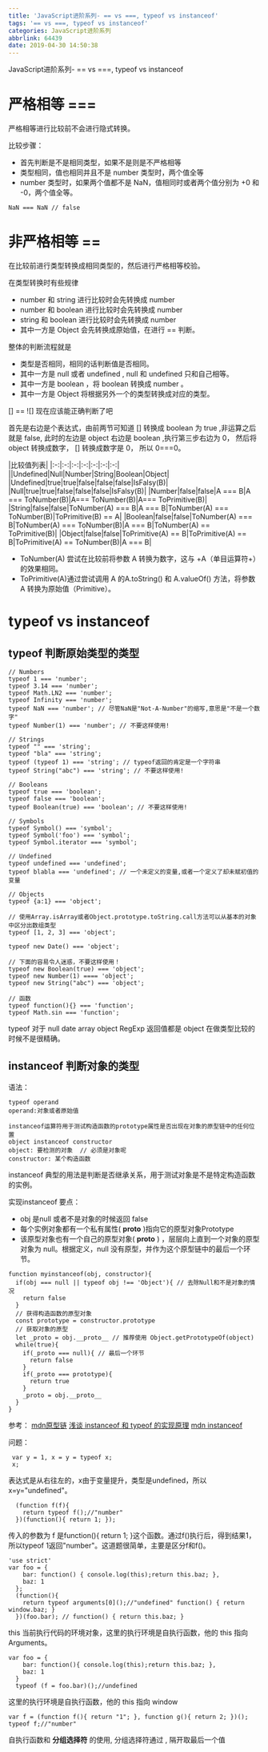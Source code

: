 ```yaml
---
title: 'JavaScript进阶系列- == vs ===, typeof vs instanceof'
tags: '== vs ===, typeof vs instanceof'
categories: JavaScript进阶系列
abbrlink: 64439
date: 2019-04-30 14:50:38
---
```


JavaScript进阶系列- == vs ===, typeof vs instanceof

<!-- more -->


# 严格相等 ===

严格相等进行比较前不会进行隐式转换。

比较步骤：

* 首先判断是不是相同类型，如果不是则是不严格相等
* 类型相同，值也相同并且不是 number 类型时，两个值全等
* number 类型时，如果两个值都不是 NaN，值相同时或者两个值分别为 +0 和 -0，两个值全等。

```
NaN === NaN // false
```

# 非严格相等 ==

在比较前进行类型转换成相同类型的，然后进行严格相等校验。

在类型转换时有些规律

* number 和  string 进行比较时会先转换成 number
* number 和  boolean 进行比较时会先转换成 number
* string 和  boolean 进行比较时会先转换成 number
* 其中一方是 Object 会先转换成原始值，在进行 == 判断。

整体的判断流程就是

* 类型是否相同，相同的话判断值是否相同。
* 其中一方是 null 或者 undefined , null 和 undefined 只和自己相等。
* 其中一方是 boolean ，将 boolean 转换成 number 。
* 其中一方是 Object 将根据另外一个的类型转换成对应的类型。

[] == ![] 现在应该能正确判断了吧

首先是右边是个表达式，由前两节可知道 [] 转换成 boolean 为 true ,非运算之后就是 false, 此时的左边是 object 右边是 boolean ,执行第三步右边为 0， 然后将 object 转换成数字， [] 转换成数字是 0， 所以 0===0。

|比较值列表|
|:-:|:-:|:-:|:-:|:-:|:-:|:-:|
|\|Undefined|Null|Number|String|Boolean|Object|
|Undefined|true|true|false|false|false|IsFalsy(B)|
|Null|true|true|false|false|false|IsFalsy(B)|
|Number|false|false|A === B|A === ToNumber(B)|A=== ToNumber(B)|A=== ToPrimitive(B)|
|String|false|false|ToNumber(A) === B|A === B|ToNumber(A) === ToNumber(B)|ToPrimitive(B) == A|
|Boolean|false|false|ToNumber(A) === B|ToNumber(A) === ToNumber(B)|A === B|ToNumber(A) == ToPrimitive(B)|
|Object|false|false|ToPrimitive(A) == B|ToPrimitive(A) == B|ToPrimitive(A) == ToNumber(B)|A === B|

* ToNumber(A) 尝试在比较前将参数 A 转换为数字，这与 +A（单目运算符+）的效果相同。
* ToPrimitive(A)通过尝试调用 A 的A.toString() 和 A.valueOf() 方法，将参数 A 转换为原始值（Primitive）。


# typeof vs instanceof

## typeof 判断原始类型的类型

```
// Numbers
typeof 1 === 'number';
typeof 3.14 === 'number';
typeof Math.LN2 === 'number';
typeof Infinity === 'number';
typeof NaN === 'number'; // 尽管NaN是"Not-A-Number"的缩写,意思是"不是一个数字"
typeof Number(1) === 'number'; // 不要这样使用!

// Strings
typeof "" === 'string';
typeof "bla" === 'string';
typeof (typeof 1) === 'string'; // typeof返回的肯定是一个字符串
typeof String("abc") === 'string'; // 不要这样使用!

// Booleans
typeof true === 'boolean';
typeof false === 'boolean';
typeof Boolean(true) === 'boolean'; // 不要这样使用!

// Symbols
typeof Symbol() === 'symbol';
typeof Symbol('foo') === 'symbol';
typeof Symbol.iterator === 'symbol';

// Undefined
typeof undefined === 'undefined';
typeof blabla === 'undefined'; // 一个未定义的变量,或者一个定义了却未赋初值的变量

// Objects
typeof {a:1} === 'object';

// 使用Array.isArray或者Object.prototype.toString.call方法可以从基本的对象中区分出数组类型
typeof [1, 2, 3] === 'object';

typeof new Date() === 'object';

// 下面的容易令人迷惑，不要这样使用！
typeof new Boolean(true) === 'object';
typeof new Number(1) ==== 'object';
typeof new String("abc") === 'object';

// 函数
typeof function(){} === 'function';
typeof Math.sin === 'function';

```

typeof 对于 null date array object RegExp 返回值都是 object 在做类型比较的时候不是很精确。

## instanceof 判断对象的类型

语法：
```
typeof operand
operand:对象或者原始值

instanceof运算符用于测试构造函数的prototype属性是否出现在对象的原型链中的任何位置
object instanceof constructor
object: 要检测的对象  // 必须是对象呢
constructor: 某个构造函数
```
instanceof 典型的用法是判断是否继承关系，用于测试对象是不是特定构造函数的实例。

实现instanceof 
要点：
* obj 是null 或者不是对象的时候返回 false
* 每个实例对象都有一个私有属性( __proto__ )指向它的原型对象Prototype
* 该原型对象也有一个自己的原型对象( __proto__ ) ，层层向上直到一个对象的原型对象为 null。根据定义，null 没有原型，并作为这个原型链中的最后一个环节。
```
function myinstanceof(obj, constructor){
  if(obj === null || typeof obj !== 'Object'){ // 去除Null和不是对象的情况
    return false
  }
  // 获得构造函数的原型对象
  const prototype = constructor.prototype
  // 获取对象的原型
  let _proto = obj.__proto__ // 推荐使用 Object.getPrototypeOf(object)
  while(true){
    if(_proto === null){ // 最后一个环节
      return false
    }
    if(_proto === prototype){
      return true
    }
    _proto = obj.__proto__
  }
}
```

参考：
[mdn原型链](https://developer.mozilla.org/zh-CN/docs/Web/JavaScript/Inheritance_and_the_prototype_chain)
[浅谈 instanceof 和 typeof 的实现原理](https://juejin.im/post/5b0b9b9051882515773ae714)
[mdn instanceof](https://developer.mozilla.org/zh-CN/docs/Web/JavaScript/Reference/Operators/instanceof)

问题：
```
 var y = 1, x = y = typeof x;
 x;
```
表达式是从右往左的，x由于变量提升，类型是undefined，所以x=y="undefined"。

```
  (function f(f){
    return typeof f();//"number"
  })(function(){ return 1; });
```

传入的参数为 f 是function(){ return 1; }这个函数。通过f()执行后，得到结果1，所以typeof 1返回"number"。这道题很简单，主要是区分f和f()。

```
'use strict'
var foo = {
    bar: function() { console.log(this);return this.baz; },
    baz: 1
  };
  (function(){
    return typeof arguments[0]();//"undefined" function() { return window.baz; }
  })(foo.bar); // function() { return this.baz; }
```

this 当前执行代码的环境对象，这里的执行环境是自执行函数，他的 this 指向 Arguments。

```
var foo = {
    bar: function(){ console.log(this);return this.baz; },
    baz: 1
  }
  typeof (f = foo.bar)();//undefined
```

这里的执行环境是自执行函数，他的 this 指向 window

```
var f = (function f(){ return "1"; }, function g(){ return 2; })();
typeof f;//"number"
```

自执行函数和 **分组选择符** 的使用, 分组选择符通过 , 隔开取最后一个值
